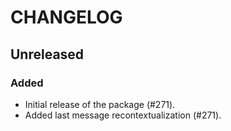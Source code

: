 # CHANGELOG

## Unreleased

### Added

- Initial release of the package (#271).
- Added last message recontextualization (#271).

